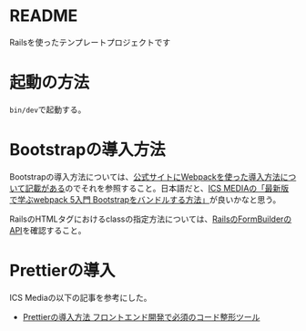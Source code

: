 # README

Railsを使ったテンプレートプロジェクトです

# 起動の方法

`bin/dev`で起動する。

# Bootstrapの導入方法

Bootstrapの導入方法については、[公式サイトにWebpackを使った導入方法について記載がある](https://getbootstrap.com/docs/5.3/getting-started/webpack/)のでそれを参照すること。日本語だと、[ICS MEDIAの「最新版で学ぶwebpack 5入門 Bootstrapをバンドルする方法」](https://ics.media/entry/17749/)が良いかなと思う。

RailsのHTMLタグにおけるclassの指定方法については、[RailsのFormBuilderのAPI](https://api.rubyonrails.org/classes/ActionView/Helpers/FormBuilder.html)を確認すること。

# Prettierの導入

ICS Mediaの以下の記事を参考にした。

- [Prettierの導入方法 フロントエンド開発で必須のコード整形ツール](https://ics.media/entry/17030/)

